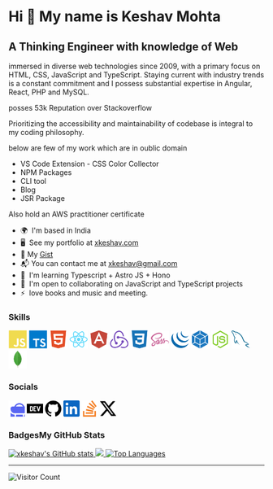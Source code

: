 # Hi 👋 My name is Keshav Mohta

## A Thinking Engineer with knowledge of Web 

immersed in diverse web technologies since 2009, with a primary focus on HTML, CSS, JavaScript and TypeScript. Staying current with industry trends is a constant commitment and I possess substantial expertise in Angular, React, PHP and MySQL.

posses 53k Reputation over Stackoverflow 


Prioritizing the accessibility and maintainability of codebase is integral to my coding philosophy.

below are few of my work which are in oublic domain
- VS Code Extension - CSS Color Collector
- NPM Packages
- CLI tool
- Blog 
- JSR Package 

Also hold an AWS practitioner certificate 

* 🌍  I'm based in India
* 🖥️  See my portfolio at [xkeshav.com](http://www.xkeshav.com)
* 📜  My [Gist](https://gist.github.com/xkeshav)
* 📬 You can contact me at [xkeshav@gmail.com](mailto:xkeshav@gmail.com)
* 🧠  I'm learning Typescript + Astro JS + Hono
* 🤝  I'm open to collaborating on JavaScript and TypeScript projects
* ⚡  love books and music and meeting.

### Skills

<p align="left" >
<a href="https://developer.mozilla.org/en-US/docs/Web/JavaScript" target="_blank" rel="noreferrer"><img src="https://raw.githubusercontent.com/xkeshav/xkeshav/main/assets/icons/skills/javascript-colored.svg" width="36" height="36" alt="Javascript" /></a>
<a href="https://www.typescriptlang.org/" target="_blank" rel="noreferrer"><img src="https://raw.githubusercontent.com/xkeshav/xkeshav/main/assets/icons/skills/typescript-colored.svg" width="36" height="36" alt="Typescript" /></a>
<a href="https://developer.mozilla.org/en-US/docs/Glossary/HTML5" target="_blank" rel="noreferrer"><img src="https://raw.githubusercontent.com/xkeshav/xkeshav/main/assets/icons/skills/html5-colored.svg" width="36" height="36" alt="HTML5" /></a>
<a href="https://reactjs.org/" target="_blank" rel="noreferrer"><img src="https://raw.githubusercontent.com/xkeshav/xkeshav/main/assets/icons/skills/react-colored.svg" width="36" height="36" alt="React" /></a>
<a href="https://angular.io/" target="_blank" rel="noreferrer"><img src="https://raw.githubusercontent.com/xkeshav/xkeshav/main/assets/icons/skills/angularjs-colored.svg" width="36" height="36" alt="Angular" /></a>
<a href="https://redux.js.org/" target="_blank" rel="noreferrer"><img src="https://raw.githubusercontent.com/xkeshav/xkeshav/main/assets/icons/skills/redux-colored.svg" width="36" height="36" alt="Redux" /></a>
<a href="https://www.w3.org/TR/CSS/#css" target="_blank" rel="noreferrer"><img src="https://raw.githubusercontent.com/xkeshav/xkeshav/main/assets/icons/skills/css3-colored.svg" width="36" height="36" alt="CSS3" /></a>
<a href="https://sass-lang.com/" target="_blank" rel="noreferrer"><img src="https://raw.githubusercontent.com/xkeshav/xkeshav/main/assets/icons/skills/sass-colored.svg" width="36" height="36" alt="Sass" /></a>
<a href="https://jquery.com/" target="_blank" rel="noreferrer"><img src="https://raw.githubusercontent.com/xkeshav/xkeshav/main/assets/icons/skills/jquery-colored.svg" width="36" height="36" alt="JQuery" /></a>
<a href="https://webpack.js.org/" target="_blank" rel="noreferrer"><img src="https://raw.githubusercontent.com/xkeshav/xkeshav/main/assets/icons/skills/webpack-colored.svg" width="36" height="36" alt="Webpack" /></a>
<a href="https://nodejs.org/en/" target="_blank" rel="noreferrer"><img src="https://raw.githubusercontent.com/xkeshav/xkeshav/main/assets/icons/skills/nodejs-colored.svg" width="36" height="36" alt="NodeJS" /></a>
<a href="https://www.mysql.com/" target="_blank" rel="noreferrer"><img src="https://raw.githubusercontent.com/xkeshav/xkeshav/main/assets/icons/skills/mysql-colored.svg" width="36" height="36" alt="MySQL" /></a>
<a href="https://www.mongodb.com/" target="_blank" rel="noreferrer"><img src="https://raw.githubusercontent.com/xkeshav/xkeshav/main/assets/icons/skills/mongodb-colored.svg" width="36" height="36" alt="MongoDB" /></a>
</p>

### Socials

<p align="left" >
<a href="https://www.xkeshav.com" target="_blank" rel="noreferrer"><img src="https://raw.githubusercontent.com/xkeshav/xkeshav/main/assets/icons/socials/portfolio.svg" width="32" height="32" /></a>
<a href="https://www.dev.to/xkeshav" target="_blank" rel="noreferrer"><img src="https://raw.githubusercontent.com/xkeshav/xkeshav/main/assets/icons/socials/devdotto.svg" width="32" height="32" /></a>
<a href="https://www.github.com/xkeshav" target="_blank" rel="noreferrer"><img src="https://raw.githubusercontent.com/xkeshav/xkeshav/main/assets/icons/socials/github.svg" width="32" height="32" /></a>
<a href="https://www.linkedin.com/in/xkeshav" target="_blank" rel="noreferrer"><img src="https://raw.githubusercontent.com/xkeshav/xkeshav/main/assets/icons/socials/linkedin.svg" width="32" height="32" /></a>
<a href="https://www.stackoverflow.com/users/155861" target="_blank" rel="noreferrer"><img src="https://raw.githubusercontent.com/xkeshav/xkeshav/main/assets/icons/socials/stackoverflow.svg" width="32" height="32" /></a>
<a href="https://www.twitter.com/xkeshav" target="_blank" rel="noreferrer"><img src="https://raw.githubusercontent.com/xkeshav/xkeshav/main/assets/icons/socials/twitter.svg" width="32" height="32" /></a>
</p>

### Badges<b>My GitHub Stats</b>

<a href="http://www.github.com/xkeshav">
<img src="https://github-readme-stats.vercel.app/api?username=xkeshav&show_icons=true&hide=&count_private=true&title_color=0891b2&text_color=ffffff&icon_color=0891b2&bg_color=1c1917&hide_border=true&show_icons=true" alt="xkeshav's GitHub stats" />
</a>
<a href="http://www.github.com/xkeshav">
<img src="https://github-readme-streak-stats.herokuapp.com/?user=xkeshav&stroke=ffffff&background=1c1917&ring=0891b2&fire=0891b2&currStreakNum=ffffff&currStreakLabel=0891b2&sideNums=ffffff&sideLabels=ffffff&dates=ffffff&hide_border=true" />
</a>
<a href="https://github.com/xkeshav" align="left">
<img src="https://github-readme-stats.vercel.app/api/top-langs/?username=xkeshav&langs_count=5&title_color=0891b2&text_color=ffffff&icon_color=0891b2&bg_color=1c1917&hide_border=true&locale=en&custom_title=Top%20%Languages" alt="Top Languages" />
</a>


--- 

![Visitor Count](https://profile-counter.glitch.me/xkeshav/count.svg)
